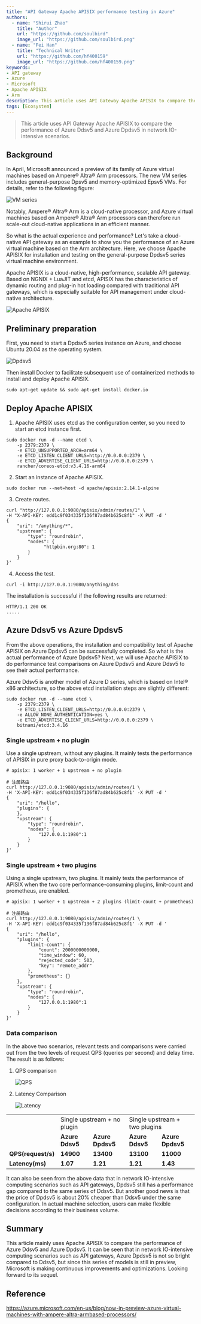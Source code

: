 ```yaml
---
title: "API Gateway Apache APISIX performance testing in Azure"
authors:
  - name: "Shirui Zhao"
    title: "Author"
    url: "https://github.com/soulbird"
    image_url: "https://github.com/soulbird.png"
  - name: "Fei Han"
    title: "Technical Writer"
    url: "https://github.com/hf400159"
    image_url: "https://github.com/hf400159.png"
keywords: 
- API gateway
- Azure
- Microsoft
- Apache APISIX
- Arm
description: This article uses API Gateway Apache APISIX to compare the performance of Azure Ddsv5 and Azure Dpdsv5 in network IO-intensive scenarios.
tags: [Ecosystem]
---
```


> This article uses API Gateway Apache APISIX to compare the performance of Azure Ddsv5 and Azure Dpdsv5 in network IO-intensive scenarios.

<!--truncate-->

<head>
    <link rel="canonical" href="https://opentelemetry.io/blog/2022/apisix/" />
</head>

## Background

In April, Microsoft announced a preview of its family of Azure virtual machines based on Ampere® Altra® Arm processors. The new VM series includes general-purpose Dpsv5 and memory-optimized Epsv5 VMs. For details, refer to the following figure:

![VM series](https://static.apiseven.com/2022/blog/0808/1.png)

Notably, Ampere® Altra® Arm is a cloud-native processor, and Azure virtual machines based on Ampere® Altra® Arm processors can therefore run scale-out cloud-native applications in an efficient manner.

So what is the actual experience and performance? Let's take a cloud-native API gateway as an example to show you the performance of an Azure virtual machine based on the Arm architecture. Here, we choose Apache APISIX for installation and testing on the general-purpose Dpdsv5 series virtual machine environment.

Apache APISIX is a cloud-native, high-performance, scalable API gateway. Based on NGNIX + LuaJIT and etcd, APISIX has the characteristics of dynamic routing and plug-in hot loading compared with traditional API gateways, which is especially suitable for API management under cloud-native architecture.

![Apache APISIX](https://static.apiseven.com/2022/blog/0808/2.png)

## Preliminary preparation

First, you need to start a Dpdsv5 series instance on Azure, and choose Ubuntu 20.04 as the operating system.

![Dpdsv5](https://static.apiseven.com/2022/blog/0808/3.jpeg)

Then install Docker to facilitate subsequent use of containerized methods to install and deploy Apache APISIX.

```shell
sudo apt-get update && sudo apt-get install docker.io
```

## Deploy Apache APISIX

1. Apache APISIX uses etcd as the configuration center, so you need to start an etcd instance first.

```shell
sudo docker run -d --name etcd \
    -p 2379:2379 \
    -e ETCD_UNSUPPORTED_ARCH=arm64 \
    -e ETCD_LISTEN_CLIENT_URLS=http://0.0.0.0:2379 \
    -e ETCD_ADVERTISE_CLIENT_URLS=http://0.0.0.0:2379 \
    rancher/coreos-etcd:v3.4.16-arm64
```

2. Start an instance of Apache APISIX.

```shell
sudo docker run --net=host -d apache/apisix:2.14.1-alpine
```

3. Create routes.

```shell
curl "http://127.0.0.1:9080/apisix/admin/routes/1" \
-H "X-API-KEY: edd1c9f034335f136f87ad84b625c8f1" -X PUT -d '
{  
    "uri": "/anything/*",
    "upstream": {
        "type": "roundrobin",
        "nodes": {
              "httpbin.org:80": 1
        }
    }
}'
```

4. Access the test.

```shell
curl -i http://127.0.0.1:9080/anything/das
```

The installation is successful if the following results are returned:

```shell
HTTP/1.1 200 OK
.....
```

## Azure Ddsv5 vs Azure Dpdsv5

From the above operations, the installation and compatibility test of Apache APISIX on Azure Dpdsv5 can be successfully completed. So what is the actual performance of Azure Dpdsv5? Next, we will use Apache APISIX to do performance test comparisons on Azure Dpdsv5 and Azure Ddsv5 to see their actual performance.

Azure Ddsv5 is another model of Azure D series, which is based on Intel® x86 architecture, so the above etcd installation steps are slightly different:

```shell
sudo docker run -d --name etcd \
    -p 2379:2379 \
    -e ETCD_LISTEN_CLIENT_URLS=http://0.0.0.0:2379 \
    -e ALLOW_NONE_AUTHENTICATION=yes \
    -e ETCD_ADVERTISE_CLIENT_URLS=http://0.0.0.0:2379 \
    bitnami/etcd:3.4.16
```

### Single upstream + no plugin

Use a single upstream, without any plugins. It mainly tests the performance of APISIX in pure proxy back-to-origin mode.

```shell
# apisix: 1 worker + 1 upstream + no plugin

# 注册路由
curl http://127.0.0.1:9080/apisix/admin/routes/1 \
-H 'X-API-KEY: edd1c9f034335f136f87ad84b625c8f1' -X PUT -d '
{
    "uri": "/hello",
    "plugins": {
    },
    "upstream": {
        "type": "roundrobin",
        "nodes": {
            "127.0.0.1:1980":1
        }
    }
}'
```

### Single upstream + two plugins

Using a single upstream, two plugins. It mainly tests the performance of APISIX when the two core performance-consuming plugins, limit-count and prometheus, are enabled.

```shell
# apisix: 1 worker + 1 upstream + 2 plugins (limit-count + prometheus)

# 注册路由
curl http://127.0.0.1:9080/apisix/admin/routes/1 \
-H 'X-API-KEY: edd1c9f034335f136f87ad84b625c8f1' -X PUT -d '
{
    "uri": "/hello",
    "plugins": {
        "limit-count": {
            "count": 2000000000000,
            "time_window": 60,
            "rejected_code": 503,
            "key": "remote_addr"
        },
        "prometheus": {}
    },
    "upstream": {
        "type": "roundrobin",
        "nodes": {
            "127.0.0.1:1980":1
        }
    }
}'
```

### Data comparison

In the above two scenarios, relevant tests and comparisons were carried out from the two levels of request QPS (queries per second) and delay time. The result is as follows:

1. QPS comparison

    ![QPS](https://static.apiseven.com/2022/blog/0808/4.png)
2. Latency Comparison

    ![Latency](https://static.apiseven.com/2022/blog/0808/5.png)

<table>
    <tr>
        <td><b>  </b></td>
        <td colspan="2">Single upstream + no plugin</td>
        <td colspan="2">Single upstream + two plugins</td>
    </tr>
    <tr>
        <td><b>  </b></td>
        <td><b>Azure Ddsv5</b></td>
        <td><b>Azure Dpdsv5</b></td>
        <td><b>Azure Ddsv5</b></td>
        <td><b>Azure Dpdsv5</b></td>
    </tr>
    <tr>
        <td><b>QPS(request/s)</b></td>
        <td><b>14900</b></td>
        <td><b>13400</b></td>
        <td><b>13100</b></td>
        <td><b>11000</b></td>
    </tr>
    <tr>
        <td><b>Latency(ms)</b></td>
        <td><b>1.07</b></td>
        <td><b>1.21</b></td>
        <td><b>1.21</b></td>
        <td><b>1.43</b></td>
    </tr>
    </table>

It can also be seen from the above data that in network IO-intensive computing scenarios such as API gateways, Dpdsv5 still has a performance gap compared to the same series of Ddsv5. But another good news is that the price of Dpdsv5 is about 20% cheaper than Ddsv5 under the same configuration. In actual machine selection, users can make flexible decisions according to their business volume.

## Summary

This article mainly uses Apache APISIX to compare the performance of Azure Ddsv5 and Azure Dpdsv5. It can be seen that in network IO-intensive computing scenarios such as API gateways, Azure Dpdsv5 is not so bright compared to Ddsv5, but since this series of models is still in preview, Microsoft is making continuous improvements and optimizations. Looking forward to its sequel.

## Reference

https://azure.microsoft.com/en-us/blog/now-in-preview-azure-virtual-machines-with-ampere-altra-armbased-processors/
